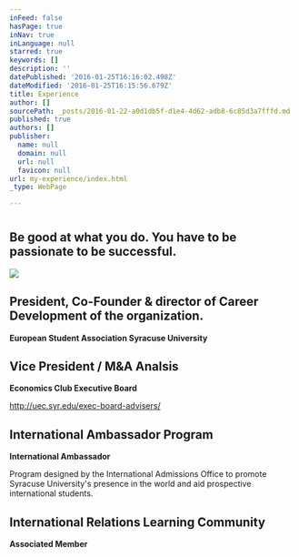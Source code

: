 ```yaml
---
inFeed: false
hasPage: true
inNav: true
inLanguage: null
starred: true
keywords: []
description: ''
datePublished: '2016-01-25T16:16:02.498Z'
dateModified: '2016-01-25T16:15:56.679Z'
title: Experience
author: []
sourcePath: _posts/2016-01-22-a0d1db5f-d1e4-4d62-adb8-6c85d3a7fffd.md
published: true
authors: []
publisher:
  name: null
  domain: null
  url: null
  favicon: null
url: my-experience/index.html
_type: WebPage

---
```

# 

## 

## Be good at what you do. You have to be passionate to be successful.
![](https://s3-us-west-2.amazonaws.com/the-grid-img/p/97d6e4ef83514a0d4dd692f8b022944a6f40c05c.jpg)

## President, Co-Founder & director of Career Development of the organization. 

**European Student Association Syracuse University**

## Vice President / M&A Analsis

**Economics Club Executive Board**

http://uec.syr.edu/exec-board-advisers/

## International Ambassador Program

**International Ambassador**

Program designed by the International Admissions Office to promote Syracuse University's presence in the world and aid prospective international students.

## International Relations Learning Community

**Associated Member**